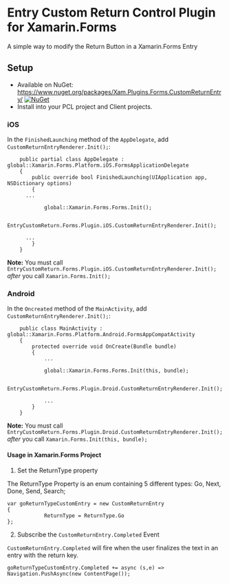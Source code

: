 # Entry Custom Return Control Plugin for Xamarin.Forms
A simple way to modify the Return Button in a Xamarin.Forms Entry

## Setup 

* Available on NuGet: https://www.nuget.org/packages/Xam.Plugins.Forms.CustomReturnEntry/ [![NuGet](https://img.shields.io/nuget/v/Xam.Plugins.Forms.CustomReturnEntry.svg?label=NuGet)](https://www.nuget.org/packages/Xam.Plugins.Forms.CustomReturnEntry/)
* Install into your PCL project and Client projects.

### iOS
In the `FinishedLaunching` method of the `AppDelegate`, add `CustomReturnEntryRenderer.Init();`:
```
	public partial class AppDelegate : global::Xamarin.Forms.Platform.iOS.FormsApplicationDelegate
	{
		public override bool FinishedLaunching(UIApplication app, NSDictionary options)
		{
      ...
      
			global::Xamarin.Forms.Forms.Init();

			EntryCustomReturn.Forms.Plugin.iOS.CustomReturnEntryRenderer.Init();
  
      ...
		}
	}
```

**Note:** You must call  `EntryCustomReturn.Forms.Plugin.iOS.CustomReturnEntryRenderer.Init();` *after* you call `Xamarin.Forms.Init();`

### Android
In the `Oncreated` method of the `MainActivity`, add `CustomReturnEntryRenderer.Init();`:
```
	public class MainActivity : global::Xamarin.Forms.Platform.Android.FormsAppCompatActivity
	{
		protected override void OnCreate(Bundle bundle)
		{
			...

			global::Xamarin.Forms.Forms.Init(this, bundle);

			EntryCustomReturn.Forms.Plugin.Droid.CustomReturnEntryRenderer.Init();

			...
		}
	}
```
**Note:** You must call  `EntryCustomReturn.Forms.Plugin.Droid.CustomReturnEntryRenderer.Init();` *after* you call `Xamarin.Forms.Init(this, bundle);`

#### Usage in Xamarin.Forms Project
 1. Set the ReturnType property
 
 The ReturnType Property is an enum containing 5 different types: Go, Next, Done, Send, Search;

```
var goReturnTypeCustomEntry = new CustomReturnEntry
{
			ReturnType = ReturnType.Go
};
```

 2. Subscribe the `CustomReturnEntry.Completed` Event
 
 `CustomReturnEntry.Completed` will fire when the user finalizes the text in an entry with the return key.
 ```
goReturnTypeCustomEntry.Completed += async (s,e) => Navigation.PushAsync(new ContentPage()); 
```

